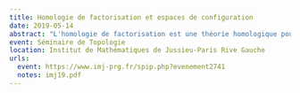 ```yaml
---
title: Homologie de factorisation et espaces de configuration
date: 2019-05-14
abstract: "L'homologie de factorisation est une théorie homologique pour les variétés structurées (orientées, parallélisées...) qui trouve ses origines dans les théories topologique et conformes des champs (Beilinson--Drinfeld, Salvatore, Lurie, Ayala--Francis, Costello--Gwilliam...). Après l'avoir définie et donné une idée de ses propriétés, j'expliquerai comment on peut la calculer sur ℝ grâce au modèle de Lambrechts--Stanley des espaces de configuration et je concluerai par quelques applications."
event: Séminaire de Topologie
location: Institut de Mathématiques de Jussieu-Paris Rive Gauche
urls:
  event: https://www.imj-prg.fr/spip.php?evenement2741
  notes: imj19.pdf
---
```

